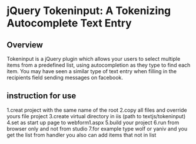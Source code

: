 jQuery Tokeninput: A Tokenizing Autocomplete Text Entry
=======================================================

Overview
--------
Tokeninput is a jQuery plugin which allows your users to select multiple items from a predefined list, using autocompletion as they type to find each item. You may have seen a similar type of text entry when filling in the recipients field sending messages on facebook.

instruction for use
-------------------

1.creat project with the same name of the root
2.copy all files and override yours file project
3.create virtual directory in iis (path to textjs/tokeninput)
4.set as start up page to webform1.aspx
5.build your project
6.run from browser only and not from studio
7.for example type wolf or yaniv and you get the list from handler you also can add items that not in list

